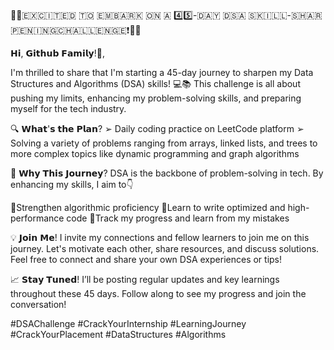 🚀🌟​🇪​​🇽​​🇨​​🇮​​🇹​​🇪​​🇩​ ​🇹​​🇴​ ​🇪​​🇲​​🇧​​🇦​​🇷​​🇰​ ​🇴​​🇳​ ​🇦​ 4️⃣5️⃣-​🇩​​🇦​​🇾​ ​🇩​​🇸​​🇦​ ​🇸​​🇰​​🇮​​🇱​​🇱​-​🇸​​🇭​​🇦​​🇷​​🇵​​🇪​​🇳​​🇮​​🇳​​🇬​ ​🇨​​🇭​​🇦​​🇱​​🇱​​🇪​​🇳​​🇬​​🇪​❗🌟🚀

𝗛𝗶, 𝗚𝗶𝘁𝗵𝘂𝗯 𝗙𝗮𝗺𝗶𝗹𝘆!🤝,

I'm thrilled to share that I'm starting a 45-day journey to sharpen my Data Structures and Algorithms (DSA) skills! 💻📚 This challenge is all about pushing my limits, enhancing my problem-solving skills, and preparing myself for the tech industry.

🔍 𝗪𝗵𝗮𝘁'𝘀 𝘁𝗵𝗲 𝗣𝗹𝗮𝗻? ➢ Daily coding practice on LeetCode platform ➢ Solving a variety of problems ranging from arrays, linked lists, and trees to more complex topics like dynamic programming and graph algorithms

🔗 𝗪𝗵𝘆 𝗧𝗵𝗶𝘀 𝗝𝗼𝘂𝗿𝗻𝗲𝘆? DSA is the backbone of problem-solving in tech. By enhancing my skills, I aim to👇

🎯Strengthen algorithmic proficiency 🎯Learn to write optimized and high-performance code 🎯Track my progress and learn from my mistakes

💡 𝗝𝗼𝗶𝗻 𝗠𝗲! I invite my connections and fellow learners to join me on this journey. Let's motivate each other, share resources, and discuss solutions. Feel free to connect and share your own DSA experiences or tips!

📈 𝗦𝘁𝗮𝘆 𝗧𝘂𝗻𝗲𝗱! I’ll be posting regular updates and key learnings throughout these 45 days. Follow along to see my progress and join the conversation!

#DSAChallenge #CrackYourInternship #LearningJourney #CrackYourPlacement #DataStructures #Algorithms
